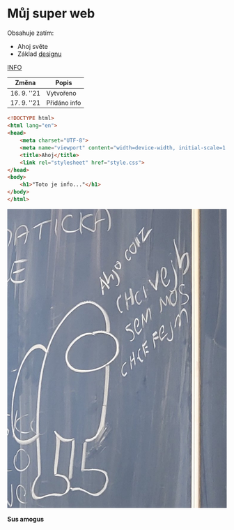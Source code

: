 # Můj super web
Obsahuje zatím:
* Ahoj světe
* Základ [designu](https://cs.wikipedia.org/wiki/Design)

[INFO](info.html)

**Změna** | **Popis**
--------- | -----------
16. 9. '\'21 | Vytvořeno
17. 9. '\'21 | Přidáno info

```html
<!DOCTYPE html>
<html lang="en">
<head>
    <meta charset="UTF-8">
    <meta name="viewport" content="width=device-width, initial-scale=1.0">
    <title>Ahoj</title>
    <link rel="stylesheet" href="style.css">
</head>
<body>
    <h1>"Toto je info..."</h1>
</body>
</html>
```

![Sus](/sus.jpg)

**Sus amogus**